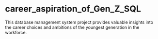 # career_aspiration_of_Gen_Z_SQL
This database management system project provides valuable insights into the career choices and ambitions of the youngest generation in the workforce. 
